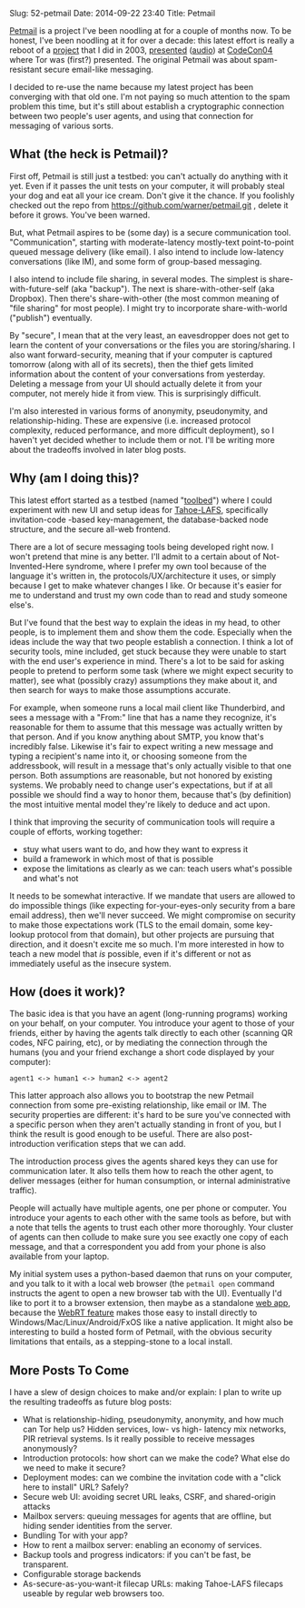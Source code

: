 Slug: 52-petmail
Date: 2014-09-22 23:40
Title: Petmail

[Petmail](https://github.com/warner/petmail) is a project I've been noodling at for a couple of months now. To be honest, I've been noodling at it for over a decade: this latest effort is really a reboot of a [project](http://petmail.lothar.com/) that I did in 2003, [presented](http://petmail.lothar.com/CodeCon04/index.html) ([audio](https://archive.org/download/codecon2004audio/CodeCon_2004-02-21_4.mp3)) at [CodeCon04](http://web.archive.org/web/20110722174725/http://www.codecon.org/2004/) where Tor was (first?) presented. The original Petmail was about spam-resistant secure email-like messaging.

I decided to re-use the name because my latest project has been converging with that old one. I'm not paying so much attention to the spam problem this time, but it's still about establish a cryptographic connection between two people's user agents, and using that connection for messaging of various sorts.

## What (the heck is Petmail)?

First off, Petmail is still just a testbed: you can't actually do anything with it yet. Even if it passes the unit tests on your computer, it will probably steal your dog and eat all your ice cream. Don't give it the chance. If you foolishly checked out the repo from https://github.com/warner/petmail.git , delete it before it grows. You've been warned.

But, what Petmail aspires to be (some day) is a secure communication tool. "Communication", starting with moderate-latency mostly-text point-to-point queued message delivery (like email). I also intend to include low-latency conversations (like IM), and some form of group-based messaging.

I also intend to include file sharing, in several modes. The simplest is share-with-future-self (aka "backup"). The next is share-with-other-self (aka Dropbox). Then there's share-with-other (the most common meaning of "file sharing" for most people). I might try to incorporate share-with-world ("publish") eventually.

By "secure", I mean that at the very least, an eavesdropper does not get to learn the content of your conversations or the files you are storing/sharing. I also want forward-security, meaning that if your computer is captured tomorrow (along with all of its secrets), then the thief gets limited information about the content of your conversations from yesterday. Deleting a message from your UI should actually delete it from your computer, not merely hide it from view. This is surprisingly difficult.

I'm also interested in various forms of anonymity, pseudonymity, and relationship-hiding. These are expensive (i.e. increased protocol complexity, reduced performance, and more difficult deployment), so I haven't yet decided whether to include them or not. I'll be writing more about the tradeoffs involved in later blog posts.

## Why (am I doing this)?

This latest effort started as a testbed (named "[toolbed](https://github.com/warner/toolbed)") where I could experiment with new UI and setup ideas for [Tahoe-LAFS](https://tahoe-lafs.org/), specifically invitation-code -based key-management, the database-backed node structure, and the secure all-web frontend.

There are a lot of secure messaging tools being developed right now. I won't pretend that mine is any better. I'll admit to a certain about of Not-Invented-Here syndrome, where I prefer my own tool because of the language it's written in, the protocols/UX/architecture it uses, or simply because I get to make whatever changes I like. Or because it's easier for me to understand and trust my own code than to read and study someone else's.

But I've found that the best way to explain the ideas in my head, to other people, is to implement them and show them the code. Especially when the ideas include the way that two people establish a connection. I think a lot of security tools, mine included, get stuck because they were unable to start with the end user's experience in mind. There's a lot to be said for asking people to pretend to perform some task (where we might expect security to matter), see what (possibly crazy) assumptions they make about it, and then search for ways to make those assumptions accurate.

For example, when someone runs a local mail client like Thunderbird, and sees a message with a "From:" line that has a name they recognize, it's reasonable for them to assume that this message was actually written by that person. And if you know anything about SMTP, you know that's incredibly false. Likewise it's fair to expect writing a new message and typing a recipient's name into it, or choosing someone from the addressbook, will result in a message that's only actually visible to that one person. Both assumptions are reasonable, but not honored by existing systems. We probably need to change user's expectations, but if at all possible we should find a way to honor them, because that's (by definition) the most intuitive mental model they're likely to deduce and act upon.

I think that improving the security of communication tools will require a couple of efforts, working together:

* stuy what users want to do, and how they want to express it
* build a framework in which most of that is possible
* expose the limitations as clearly as we can: teach users what's possible and what's not

It needs to be somewhat interactive. If we mandate that users are allowed to do impossible things (like expecting for-your-eyes-only security from a bare email address), then we'll never succeed. We might compromise on security to make those expectations work (TLS to the email domain, some key-lookup protocol from that domain), but other projects are pursuing that direction, and it doesn't excite me so much. I'm more interested in how to teach a new model that *is* possible, even if it's different or not as immediately useful as the insecure system.

## How (does it work)?

The basic idea is that you have an agent (long-running programs) working on your behalf, on your computer. You introduce your agent to those of your friends, either by having the agents talk directly to each other (scanning QR codes, NFC pairing, etc), or by mediating the connection through the humans (you and your friend exchange a short code displayed by your computer):

    agent1 <-> human1 <-> human2 <-> agent2

This latter approach also allows you to bootstrap the new Petmail connection from some pre-existing relationship, like email or IM. The security properties are different: it's hard to be sure you've connected with a specific person when they aren't actually standing in front of you, but I think the result is good enough to be useful. There are also post-introduction verification steps that we can add.

The introduction process gives the agents shared keys they can use for communication later. It also tells them how to reach the other agent, to deliver messages (either for human consumption, or internal administrative traffic).

People will actually have multiple agents, one per phone or computer. You introduce your agents to each other with the same tools as before, but with a note that tells the agents to trust each other more thoroughly. Your cluster of agents can then collude to make sure you see exactly one copy of each message, and that a correspondent you add from your phone is also available from your laptop.

My initial system uses a python-based daemon that runs on your computer, and you talk to it with a local web browser (the `petmail open` command instructs the agent to open a new browser tab with the UI). Eventually I'd like to port it to a browser extension, then maybe as a standalone [web app](https://developer.mozilla.org/en-US/Apps), because the [WebRT feature](https://developer.mozilla.org/en-US/Marketplace/Options/Open_web_apps_for_desktop) makes those easy to install directly to Windows/Mac/Linux/Android/FxOS like a native application. It might also be interesting to build a hosted form of Petmail, with the obvious security limitations that entails, as a stepping-stone to a local install.

## More Posts To Come

I have a slew of design choices to make and/or explain: I plan to write up the resulting tradeoffs as future blog posts:

* What is relationship-hiding, pseudonymity, anonymity, and how much can Tor help us? Hidden services, low- vs high- latency mix networks, PIR retrieval systems. Is it really possible to receive messages anonymously?
* Introduction protocols: how short can we make the code? What else do we need to make it secure?
* Deployment modes: can we combine the invitation code with a "click here to install" URL? Safely?
* Secure web UI: avoiding secret URL leaks, CSRF, and shared-origin attacks
* Mailbox servers: queuing messages for agents that are offline, but hiding sender identities from the server.
* Bundling Tor with your app?
* How to rent a mailbox server: enabling an economy of services.
* Backup tools and progress indicators: if you can't be fast, be transparent.
* Configurable storage backends
* As-secure-as-you-want-it filecap URLs: making Tahoe-LAFS filecaps useable by regular web browsers too.

